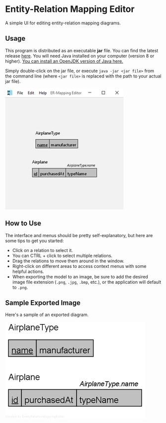 # Entity-Relation Mapping Editor
A simple UI for editing entity-relation mapping diagrams.

## Usage
This program is distributed as an executable **jar** file. You can find the latest release [here](https://github.com/andrewlalis/EntityRelationMappingEditor/releases). You will need Java installed on your computer (version 8 or higher). [You can install an OpenJDK version of Java here.](https://adoptium.net/)

Simply double-click on the jar file, or execute `java -jar <jar file>` from the command line (where `<jar file>` is replaced with the path to your actual jar file).

![window screenshot](https://raw.githubusercontent.com/andrewlalis/EntityRelationMappingEditor/main/design/main_interface.PNG)

## How to Use
The interface and menus should be pretty self-explanatory, but here are some tips to get you started:
* Click on a relation to select it.
* You can CTRL + click to select multiple relations.
* Drag the relations to move them around in the window.
* Right-click on different areas to access context menus with some helpful actions.
* When exporting the model to an image, be sure to add the desired image file extension (`.png`, `.jpg`, `.bmp`, etc.), or the application will default to `.png`.

## Sample Exported Image
Here's a sample of an exported diagram.

![sample diagram export](https://raw.githubusercontent.com/andrewlalis/EntityRelationMappingEditor/main/design/sample_export.png)
